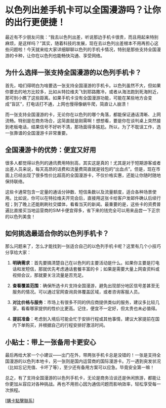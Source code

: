 # 以色列出差手机卡可以全国漫游吗？让你的出行更便捷！

最近有不少朋友问我：“我去以色列出差，听说那边手机卡很贵，而且用起来特别麻烦，是这样吗？”其实，随着科技的发展，现在去以色列出差根本不用再担心这些问题啦！今天就来给大家详细聊聊以色列的手机卡情况，特别是那些支持全国漫游的卡种，让你在以色列也能畅快沟通、享受网络。

## 为什么选择一张支持全国漫游的以色列手机卡？

首先，咱们得明白为啥要选一张支持全国漫游的手机卡。以色列虽然不大，但如果你要去的地方比较多，比如从特拉维夫飞到耶路撒冷，或者从海法跑到死海附近，那可别小瞧了这些距离。如果手机卡没有全国漫游功能，可能在某些地方会变成“盲区”，打电话打不通，上网也慢得像蜗牛爬，简直让人崩溃！

而一张支持全国漫游的卡，无论你在以色列的哪个角落，都能保证通话清晰、上网流畅。特别是在商务场合，这简直就是刚需啊！想想看，要是你在谈判桌上突然接到老板电话，结果信号不好听不清，那场面得多尴尬。所以，为了不耽误工作，选一张靠谱的全国漫游卡非常重要。

## 全国漫游卡的优势：便宜又好用

很多人都觉得以色列的通讯费用特别高，其实这是真的！尤其是对于短期游客或者出差人员来说，每天高昂的话费和流量费简直就是钱包的“出血点”。但是，现在市面上已经出现了很多性价比超高的全国漫游卡，不仅价格实惠，还能让你随时随地保持联络。

这些卡通常包含一定量的通话分钟数、短信条数以及流量额度，适合各种场景使用。比如说，你可以在特拉维夫开完会后，直接用这张卡给客户发邮件确认后续行程；到了晚上还能刷刷社交媒体，看看当天的新闻。最重要的是，这些卡的资费普遍比直接买当地运营商的SIM卡便宜得多，省下来的钱完全可以用来品尝一下正宗的以色列美食！

## 如何挑选最适合你的以色列手机卡？

那么问题来了，怎么才能找到一张适合自己的以色列手机卡呢？这里有几个小技巧分享给大家：

1. **明确需求**：首先要搞清楚自己在以色列的主要活动是什么。如果你主要是打电话和发短信，那就优先考虑通话套餐丰富的卡；如果是需要大量上网查资料或视频会议，那就要关注流量是否充足。

2. **查看覆盖范围**：确保所选卡片支持全国漫游，避免出现部分地区信号差甚至无服务的情况。可以通过官网查询具体覆盖区域，或者咨询客服人员。

3. **对比价格与服务**：市场上有很多不同的供应商提供类似的服务，建议多比较几家，看看哪家提供的性价比更高。记住，便宜不一定好，但太贵也未必值得。

4. **提前准备**：考虑到入境后可能会忙于安排行程或其他事情，建议大家提前在国内下单购买，并根据自己的行程安排好激活时间。

## 小贴士：带上一张备用卡更安心

最后再给大家一个小建议——出门在外，带两张手机卡总是没错的！一张是支持全国漫游的以色列本地卡，另一张则是国内运营商的国际漫游卡。万一遇到突发状况（比如忘记充值、卡坏了等），至少还有备用方案可以应急。毕竟安全第一嘛！

总之，有了支持全国漫游的以色列手机卡，无论是商务洽谈还是休闲旅游，都能让你更加从容应对各种挑战。再也不用担心因为通信问题而影响效率，轻松享受每一次旅程。

[[購卡點擊聯系](https://t.me/s/esim1088)]